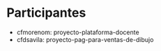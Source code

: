 # Participantes

- cfmorenom: proyecto-plataforma-docente
- cfdsavila: proyecto-pag-para-ventas-de-dibujo
